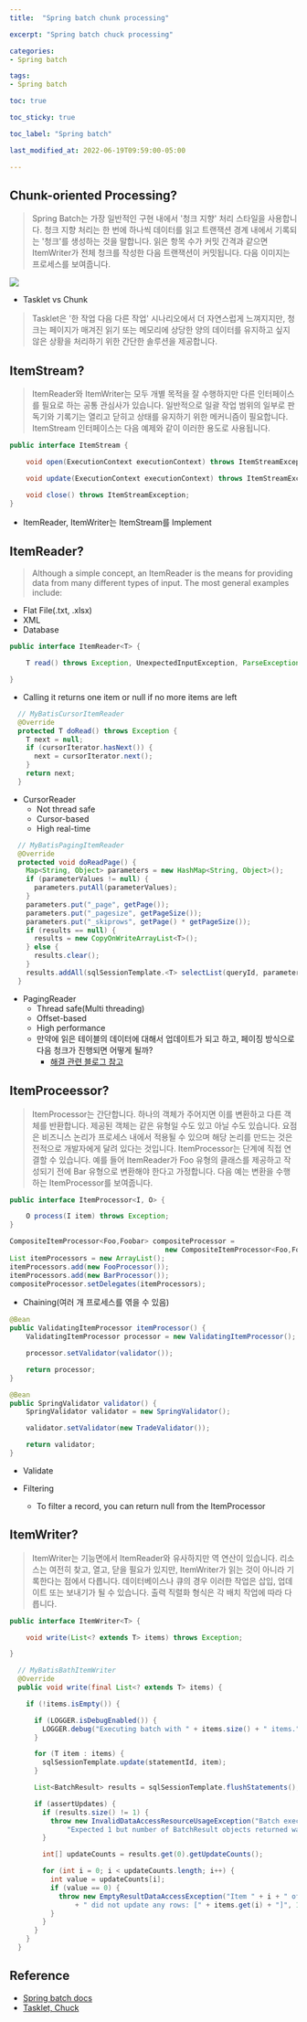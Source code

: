 ```yaml
---
title:  "Spring batch chunk processing"

excerpt: "Spring batch chuck processing"

categories:
- Spring batch

tags:
- Spring batch

toc: true

toc_sticky: true

toc_label: "Spring batch"

last_modified_at: 2022-06-19T09:59:00-05:00

---
```


## Chunk-oriented Processing?

> Spring Batch는 가장 일반적인 구현 내에서 '청크 지향' 처리 스타일을 사용합니다. 청크 지향 처리는 한 번에 하나씩 데이터를 읽고 트랜잭션 경계 내에서 기록되는 '청크'를 생성하는 것을 말합니다. 읽은 항목 수가 커밋 간격과 같으면 ItemWriter가 전체 청크를 작성한 다음 트랜잭션이 커밋됩니다. 다음 이미지는 프로세스를 보여줍니다.

![](/assets/images/spring/chunk-oriented-processing-with-item-processor.png)

- Tasklet vs Chunk

> Tasklet은 '한 작업 다음 다른 작업' 시나리오에서 더 자연스럽게 느껴지지만, 청크는 페이지가 매겨진 읽기 또는 메모리에 상당한 양의 데이터를 유지하고 싶지 않은 상황을 처리하기 위한 간단한 솔루션을 제공합니다.

## ItemStream?
> ItemReader와 ItemWriter는 모두 개별 목적을 잘 수행하지만 다른 인터페이스를 필요로 하는 공통 관심사가 있습니다. 일반적으로 일괄 작업 범위의 일부로 판독기와 기록기는 열리고 닫히고 상태를 유지하기 위한 메커니즘이 필요합니다. ItemStream 인터페이스는 다음 예제와 같이 이러한 용도로 사용됩니다.

~~~java
public interface ItemStream {

    void open(ExecutionContext executionContext) throws ItemStreamException;

    void update(ExecutionContext executionContext) throws ItemStreamException;

    void close() throws ItemStreamException;
}
~~~

- ItemReader, ItemWriter는 ItemStream를 Implement


## ItemReader?
> Although a simple concept, an ItemReader is the means for providing data from many different types of input. The most general examples include:

- Flat File(.txt, .xlsx)
- XML
- Database

~~~java
public interface ItemReader<T> {

    T read() throws Exception, UnexpectedInputException, ParseException, NonTransientResourceException;

}
~~~

- Calling it returns one item or null if no more items are left

~~~ java
  // MyBatisCursorItemReader
  @Override
  protected T doRead() throws Exception {
    T next = null;
    if (cursorIterator.hasNext()) {
      next = cursorIterator.next();
    }
    return next;
  }
~~~
- CursorReader
  - Not thread safe
  - Cursor-based
  - High real-time
  
  
~~~ java
  // MyBatisPagingItemReader
  @Override
  protected void doReadPage() {
    Map<String, Object> parameters = new HashMap<String, Object>();
    if (parameterValues != null) {
      parameters.putAll(parameterValues);
    }
    parameters.put("_page", getPage());
    parameters.put("_pagesize", getPageSize());
    parameters.put("_skiprows", getPage() * getPageSize());
    if (results == null) {
      results = new CopyOnWriteArrayList<T>();
    } else {
      results.clear();
    }
    results.addAll(sqlSessionTemplate.<T> selectList(queryId, parameters));
  }
~~~
- PagingReader
  - Thread safe(Multi threading)
  - Offset-based
  - High performance
  - 만약에 읽은 테이블의 데이터에 대해서 업데이트가 되고 하고, 페이징 방식으로 다음 청크가 진행되면 어떻게 될까?
    - [해결 관련 블로그 참고](https://jojoldu.tistory.com/337)
  
## ItemProceessor?
> ItemProcessor는 간단합니다. 하나의 객체가 주어지면 이를 변환하고 다른 객체를 반환합니다. 제공된 객체는 같은 유형일 수도 있고 아닐 수도 있습니다. 요점은 비즈니스 논리가 프로세스 내에서 적용될 수 있으며 해당 논리를 만드는 것은 전적으로 개발자에게 달려 있다는 것입니다. ItemProcessor는 단계에 직접 연결할 수 있습니다. 예를 들어 ItemReader가 Foo 유형의 클래스를 제공하고 작성되기 전에 Bar 유형으로 변환해야 한다고 가정합니다. 다음 예는 변환을 수행하는 ItemProcessor를 보여줍니다.

~~~java
public interface ItemProcessor<I, O> {

    O process(I item) throws Exception;
}
~~~

~~~java
CompositeItemProcessor<Foo,Foobar> compositeProcessor =
                                      new CompositeItemProcessor<Foo,Foobar>();
List itemProcessors = new ArrayList();
itemProcessors.add(new FooProcessor());
itemProcessors.add(new BarProcessor());
compositeProcessor.setDelegates(itemProcessors);
~~~
- Chaining(여러 개 프로세스를 엮을 수 있음)

~~~java
@Bean
public ValidatingItemProcessor itemProcessor() {
	ValidatingItemProcessor processor = new ValidatingItemProcessor();

	processor.setValidator(validator());

	return processor;
}

@Bean
public SpringValidator validator() {
	SpringValidator validator = new SpringValidator();

	validator.setValidator(new TradeValidator());

	return validator;
}
~~~
- Validate


- Filtering
  - To filter a record, you can return null from the ItemProcessor

## ItemWriter?
> ItemWriter는 기능면에서 ItemReader와 유사하지만 역 연산이 있습니다. 리소스는 여전히 찾고, 열고, 닫을 필요가 있지만, ItemWriter가 읽는 것이 아니라 기록한다는 점에서 다릅니다. 데이터베이스나 큐의 경우 이러한 작업은 삽입, 업데이트 또는 보내기가 될 수 있습니다. 출력 직렬화 형식은 각 배치 작업에 따라 다릅니다.

~~~java
public interface ItemWriter<T> {

    void write(List<? extends T> items) throws Exception;

}
~~~

~~~java
  // MyBatisBathItemWriter
  @Override
  public void write(final List<? extends T> items) {

    if (!items.isEmpty()) {

      if (LOGGER.isDebugEnabled()) {
        LOGGER.debug("Executing batch with " + items.size() + " items.");
      }

      for (T item : items) {
        sqlSessionTemplate.update(statementId, item);
      }

      List<BatchResult> results = sqlSessionTemplate.flushStatements();

      if (assertUpdates) {
        if (results.size() != 1) {
          throw new InvalidDataAccessResourceUsageException("Batch execution returned invalid results. " +
              "Expected 1 but number of BatchResult objects returned was " + results.size());
        }

        int[] updateCounts = results.get(0).getUpdateCounts();

        for (int i = 0; i < updateCounts.length; i++) {
          int value = updateCounts[i];
          if (value == 0) {
            throw new EmptyResultDataAccessException("Item " + i + " of " + updateCounts.length
                + " did not update any rows: [" + items.get(i) + "]", 1);
          }
        }
      }
    }
  }
~~~

## Reference

- [Spring batch docs](https://docs.spring.io/spring-batch/docs/current/reference/html/)
- [Tasklet, Chuck](https://www.baeldung.com/spring-batch-tasklet-chunk)